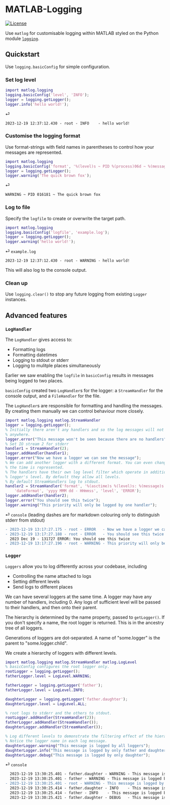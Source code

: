 # MATLAB-Logging

[![License](https://img.shields.io/badge/License-Apache_2.0-blue.svg)](https://opensource.org/licenses/Apache-2.0)

Use `matlog` for customisable logging within MATLAB styled on the Python module [`logging`](https://docs.python.org/3/library/logging.html).

## Quickstart

Use `logging.basicConfig` for simple configuration.

### Set log level
```matlab
import matlog.logging
logging.basicConfig('level', 'INFO');
logger = logging.getLogger();
logger.info('hello world!');
```
⏎
```
2023-12-19 12:37:12.430 - root - INFO    - hello world!
```

### Customise the logging format

Use format-strings with field names in parentheses to control how your messages are represented.
```matlab
import matlog.logging
logging.basicConfig('format', '%(level)s ~ PID %(process)06d ~ %(message)s');
logger = logging.getLogger();
logger.warning('The quick brown fox');
```
⏎
```
WARNING ~ PID 016181 ~ The quick brown fox
```

### Log to file

Specify the `logfile` to create or overwrite the target path.
```matlab
import matlog.logging
logging.basicConfig('logfile', 'example.log');
logger = logging.getLogger();
logger.warning('hello world!');
```
⏎
`example.log`
```
2023-12-19 12:37:12.430 - root - WARNING - hello world!
```
This will also log to the console output.

### Clean up

Use `logging.clear()` to stop any future logging from existing `Logger` instances.

## Advanced features

### `LogHandler`

The `LogHandler` gives access to:
- Formatting logs
- Formatting datetimes
- Logging to stdout or stderr
- Logging to mulitple places simultaneously

Earlier we saw enabling the `logfile` in `basicConfig` results in messages being logged to two places.

`basicConfig` created two `LogHandler`s for the logger: a `StreamHandler` for the console output, and a `FileHandler` for the file.

The `LogHandler`s are responsible for formatting and handling the messages. By creating them manually we can control behaviour more closely.

```matlab
import matlog.logging matlog.StreamHandler
logger = logging.getLogger();
% Initially there aren't any handlers and so the log messages will not go
% anywhere.
logger.error("This message won't be seen because there are no handlers");
% Set IO stream 2 for stderr
handler1 = StreamHandler(2);
logger.addHandler(handler1);
logger.error("Now we have a logger we can see the message");
% We can add another logger with a different format. You can even change how
% the time is represented.
% The handlers have their own log level filter which operate in addition to the
% logger's level. By default they allow all levels.
% By default StreamHandlers log to stdout.
handler2 = StreamHandler('format', '%(asctime)s %(level)s: %(message)s',...
    'dateFormat', 'yyyy MMM dd - HHmmss', 'level', 'ERROR');
logger.addHandler(handler2);
logger.error("You should see this twice");
logger.warning("This priority will only be logged by one handler");
```
⏎ `console` (leading dashes are for markdown colouring only to distinguish stderr from stdout)
```diff
- 2023-12-19 13:17:27.175 - root - ERROR   - Now we have a logger we can see the message
- 2023-12-19 13:17:27.188 - root - ERROR   - You should see this twice
  2023 Dec 19 - 131727 ERROR: You should see this twice
- 2023-12-19 13:17:27.196 - root - WARNING - This priority will only be logged by one handler
```

### `Logger`

`Loggers` allow you to log differently across your codebase, including
- Controlling the name attached to logs
- Setting different levels
- Send logs to different places

We can have several loggers at the same time. A logger may have any number of
handlers, including 0.
Any logs of sufficient level will be passed to their handlers, and then onto
their parent.

The hierarchy is determined by the name property, passed to `getLogger()`.
If you don't specify a name, the root logger is returned. This is in the
ancestry tree of all loggers.

Generations of loggers are dot-separated. A name of "some.logger" is the
parent to "some.logger.child".

We create a hierarchy of loggers with different levels.

```matlab
import matlog.logging matlog.StreamHandler matlog.LogLevel
% basicConfig configures the root logger only.
rootLogger = logging.getLogger();
fatherLogger.level = LogLevel.WARNING;

fatherLogger = logging.getLogger('father');
fatherLogger.level = LogLevel.INFO;

daughterLogger = logging.getLogger('father.daughter');
daughterLogger.level = LogLevel.ALL;

% root logs to stderr and the others to stdout.
rootLogger.addHandler(StreamHandler(2));
fatherLogger.addHandler(StreamHandler());
daughterLogger.addHandler(StreamHandler());

% Log different levels to demonstrate the filtering effect of the hierarchy.
% Notice the logger name in each log message.
daughterLogger.warning("This message is logged by all loggers");
daughterLogger.info("This message is logged by only father and daughter");
daughterLogger.debug("This message is logged by only daughter");
```
⏎ `console`
```diff
  2023-12-19 13:30:25.401 - father.daughter - WARNING - This message is logged by all loggers
  2023-12-19 13:30:25.401 - father - WARNING - This message is logged by all loggers
- 2023-12-19 13:30:25.401 - root - WARNING - This message is logged by all loggers
  2023-12-19 13:30:25.414 - father.daughter - INFO    - This message is logged by only father and daughter
  2023-12-19 13:30:25.414 - father - INFO    - This message is logged by only father and daughter
  2023-12-19 13:30:25.421 - father.daughter - DEBUG   - This message is logged by only daughter
```
